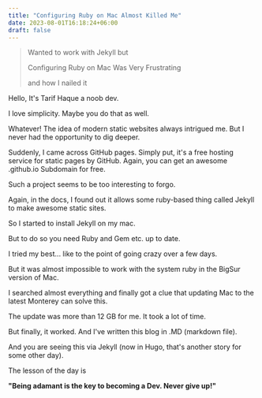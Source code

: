 ```yaml
---
title: "Configuring Ruby on Mac Almost Killed Me"
date: 2023-08-01T16:18:24+06:00
draft: false
---
```


> Wanted to work with Jekyll but
> 
> Configuring Ruby on Mac Was Very Frustrating
> 
> and how I nailed it

Hello, It's Tarif Haque a noob dev. 

I love simplicity. Maybe you do that as well. 

Whatever! The idea of modern static websites always
intrigued me. But I never had the opportunity to dig
deeper.

Suddenly, I came across GitHub pages. Simply put,
it's a free hosting service for static pages by GitHub.
Again, you can get an awesome <username>.github.io
Subdomain for free.

Such a project seems to be too interesting to forgo.

Again, in the docs, I found out it allows some ruby-based thing called Jekyll to make awesome static sites.

So I started to install Jekyll on my mac.

But to do so you need Ruby and Gem etc. up to date. 

I tried my best... like to the point of going crazy over
a few days.

But it was almost impossible to work with the system ruby 
in the BigSur version of Mac.

I searched almost everything and finally got a clue that
updating Mac to the latest Monterey can solve this.

The update was more than 12 GB for me. It took a lot of time.

But finally, it worked. And I've written this blog in .MD 
(markdown file).

And you are seeing this via Jekyll (now in Hugo, that's another story for some other day). 

The lesson of the day is 

**"Being adamant is the key to becoming a Dev. Never give up!"**
